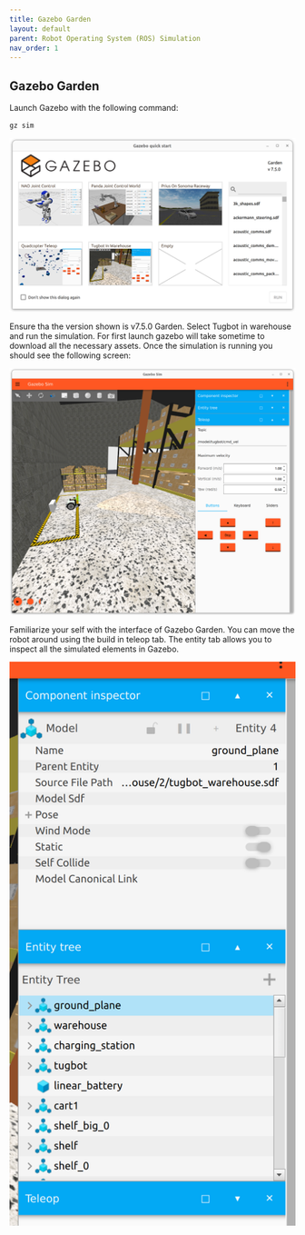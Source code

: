 ```yaml
---
title: Gazebo Garden
layout: default
parent: Robot Operating System (ROS) Simulation
nav_order: 1
---
```


## Gazebo Garden

Launch Gazebo with the following command:

```bash
gz sim
```

![Gazebo Garden Loading Screen](/assets/images/ros-simulation/gazebo/garden.png)

Ensure tha the version shown is v7.5.0 Garden. Select Tugbot in warehouse and run the simulation. For first launch gazebo will take sometime to download all the necessary assets. Once the simulation is running you should see the following screen:

![Gazebo Garden Simulation Screen](/assets/images/ros-simulation/gazebo/tugbot.png)

Familiarize your self with the interface of Gazebo Garden. You can move the robot around using the build in teleop tab. The entity tab allows you to inspect all the simulated elements in Gazebo.

![Gazebo Garden Entity](/assets/images/ros-simulation/gazebo/entity.png)
